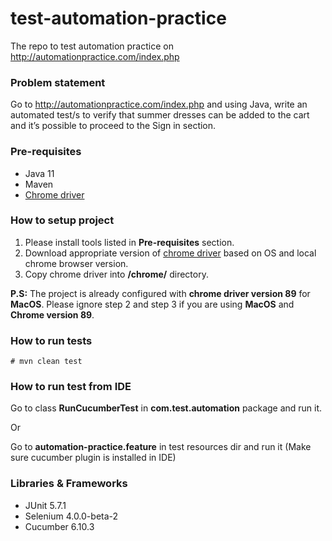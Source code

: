 # test-automation-practice

The repo to test automation practice on http://automationpractice.com/index.php

### Problem statement

Go to http://automationpractice.com/index.php and using Java, write an automated test/s to verify
that summer dresses can be added to the cart and it’s possible to proceed to the Sign in section.

### Pre-requisites

- Java 11
- Maven
- [Chrome driver](https://chromedriver.chromium.org/downloads)

### How to setup project

1. Please install tools listed in **Pre-requisites** section.
2. Download appropriate version of [chrome driver](https://chromedriver.chromium.org/downloads)
   based on OS and local chrome browser version.
3. Copy chrome driver into **<project-dir>/chrome/** directory.

**P.S:** The project is already configured with **chrome driver version 89** for **MacOS**. Please
ignore step 2 and step 3 if you are using **MacOS** and **Chrome version 89**.

### How to run tests

`# mvn clean test`

### How to run test from IDE

Go to class **RunCucumberTest** in **com.test.automation** package and run it.

Or

Go to **automation-practice.feature** in test resources dir and run it (Make sure cucumber plugin is
installed in IDE)

### Libraries & Frameworks

- JUnit 5.7.1
- Selenium 4.0.0-beta-2
- Cucumber 6.10.3
